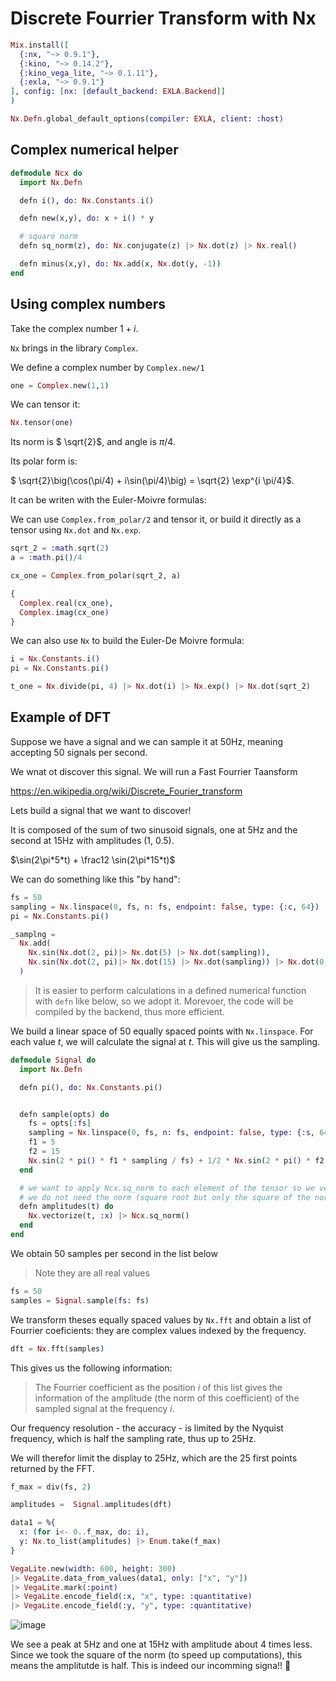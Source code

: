 # Discrete Fourrier Transform with Nx

```elixir
Mix.install([
  {:nx, "~> 0.9.1"},
  {:kino, "~> 0.14.2"},
  {:kino_vega_lite, "~> 0.1.11"},
  {:exla, "~> 0.9.1"}
], config: [nx: [default_backend: EXLA.Backend]]
)

Nx.Defn.global_default_options(compiler: EXLA, client: :host)
```

## Complex numerical helper

```elixir
defmodule Ncx do
  import Nx.Defn

  defn i(), do: Nx.Constants.i()

  defn new(x,y), do: x + i() * y

  # square norm
  defn sq_norm(z), do: Nx.conjugate(z) |> Nx.dot(z) |> Nx.real()

  defn minus(x,y), do: Nx.add(x, Nx.dot(y, -1))
end
```

## Using complex numbers

Take the complex number $1+i$.

`Nx` brings in the library `Complex`.

We define a complex number by `Complex.new/1`

```elixir
one = Complex.new(1,1)
```

We can tensor it:

```elixir
Nx.tensor(one)
```

Its norm is $ \sqrt{2}$, and angle is $\pi/4$.

Its polar form is:

$ \sqrt{2}\big(\cos(\pi/4) + i\sin(\pi/4)\big) = \sqrt{2} \exp^{i \pi/4}$.

It can be writen with the Euler-Moivre formulas:

We can use `Complex.from_polar/2` and tensor it, or build it directly as a tensor using `Nx.dot` and `Nx.exp`.

```elixir
sqrt_2 = :math.sqrt(2)
a = :math.pi()/4

cx_one = Complex.from_polar(sqrt_2, a)
```

```elixir
{
  Complex.real(cx_one),
  Complex.imag(cx_one)
}
```

We can also use `Nx` to build the Euler-De Moivre formula:

```elixir
i = Nx.Constants.i()
pi = Nx.Constants.pi()

t_one = Nx.divide(pi, 4) |> Nx.dot(i) |> Nx.exp() |> Nx.dot(sqrt_2)
```

## Example of DFT

Suppose we have a signal and we can sample it at 50Hz, meaning accepting 50 signals per second.

We wnat ot discover this signal. We will run a Fast Fourrier Taansform

<https://en.wikipedia.org/wiki/Discrete_Fourier_transform>

<!-- livebook:{"break_markdown":true} -->

Lets build a signal that we want to discover!

It is composed of the sum of two sinusoid signals, one at 5Hz and the second at 15Hz with amplitudes (1, 0.5).

$\sin(2\pi*5*t) + \frac12 \sin(2\pi*15*t)$

We can do something like this "by hand":

```elixir
fs = 50
sampling = Nx.linspace(0, fs, n: fs, endpoint: false, type: {:c, 64})
pi = Nx.Constants.pi()

_samplng =
  Nx.add(
    Nx.sin(Nx.dot(2, pi)|> Nx.dot(5) |> Nx.dot(sampling)),
    Nx.sin(Nx.dot(2, pi)|> Nx.dot(15) |> Nx.dot(sampling)) |> Nx.dot(0.5)
  )
```

> It is easier to perform calculations in a defined numerical function with `defn` like below, so we adopt it. Morevoer, the code will be compiled by the backend, thus more efficient.

We build a linear space of 50 equally spaced points with `Nx.linspace`. For each value $t$, we will calculate the signal at $t$. This will give us the sampling.

```elixir
defmodule Signal do
  import Nx.Defn

  defn pi(), do: Nx.Constants.pi()


  defn sample(opts) do
    fs = opts[:fs]
    sampling = Nx.linspace(0, fs, n: fs, endpoint: false, type: {:s, 64})
    f1 = 5
    f2 = 15
    Nx.sin(2 * pi() * f1 * sampling / fs) + 1/2 * Nx.sin(2 * pi() * f2 * sampling/ fs)
  end

  # we want to apply Ncx.sq_norm to each element of the tensor so we vectorize it
  # we do not need the norm (square root but only the square of the norm
  defn amplitudes(t) do
    Nx.vectorize(t, :x) |> Ncx.sq_norm()
  end
end
```

We obtain 50 samples per second in the list below

> Note they are all real values

```elixir
fs = 50
samples = Signal.sample(fs: fs)
```

We transform theses equally spaced values by `Nx.fft` and obtain a list of Fourrier coeficients: they are complex values indexed by the frequency.

```elixir
dft = Nx.fft(samples)
```

This gives us the following information:

> The Fourrier coefficient as the position $i$ of this list gives the information of the amplitude (the norm of this coefficient) of the sampled signal at the frequency $i$.

Our frequency resolution - the accuracy - is limited by the Nyquist frequency, which is half the sampling rate, thus up to 25Hz.

We will therefor limit the display to 25Hz, which are the 25 first points returned by the FFT.

```elixir
f_max = div(fs, 2)

amplitudes =  Signal.amplitudes(dft)

data1 = %{
  x: (for i<- 0..f_max, do: i),
  y: Nx.to_list(amplitudes) |> Enum.take(f_max)
}
```

```elixir
VegaLite.new(width: 600, height: 300)
|> VegaLite.data_from_values(data1, only: ["x", "y"])
|> VegaLite.mark(:point)
|> VegaLite.encode_field(:x, "x", type: :quantitative)
|> VegaLite.encode_field(:y, "y", type: :quantitative)
```

![image](https://github.com/user-attachments/assets/6dc625c1-718c-462f-90fb-976eee0d5a16)


We see a peak at 5Hz and one at 15Hz with amplitude about 4 times less. Since we took the square of the norm (to speed up computations), this means the amplitutde is half. This is indeed our incomming signa!! 🎉
